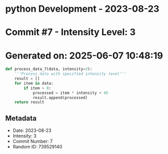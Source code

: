 ﻿# python Development - 2023-08-23
# Commit #7 - Intensity Level: 3
# Generated on: 2025-06-07 10:48:19
```python
def process_data_7(data, intensity=3):
    '''Process data with specified intensity level'''
    result = []
    for item in data:
        if item > 0:
            processed = item * intensity + 45
            result.append(processed)
    return result
```
## Metadata
- Date: 2023-08-23
- Intensity: 3
- Commit Number: 7
- Random ID: 739529140

